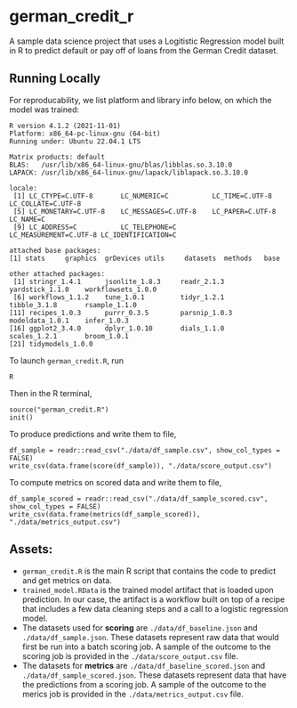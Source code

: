 # german_credit_r
A sample data science project that uses a Logitistic Regression model built in R to predict default or pay off of loans from the German Credit dataset.

## Running Locally
For reproducability, we list platform and library info below, on which the model was trained:

```
R version 4.1.2 (2021-11-01)
Platform: x86_64-pc-linux-gnu (64-bit)
Running under: Ubuntu 22.04.1 LTS

Matrix products: default
BLAS:   /usr/lib/x86_64-linux-gnu/blas/libblas.so.3.10.0
LAPACK: /usr/lib/x86_64-linux-gnu/lapack/liblapack.so.3.10.0

locale:
 [1] LC_CTYPE=C.UTF-8       LC_NUMERIC=C           LC_TIME=C.UTF-8        LC_COLLATE=C.UTF-8    
 [5] LC_MONETARY=C.UTF-8    LC_MESSAGES=C.UTF-8    LC_PAPER=C.UTF-8       LC_NAME=C             
 [9] LC_ADDRESS=C           LC_TELEPHONE=C         LC_MEASUREMENT=C.UTF-8 LC_IDENTIFICATION=C   

attached base packages:
[1] stats     graphics  grDevices utils     datasets  methods   base     

other attached packages:
 [1] stringr_1.4.1      jsonlite_1.8.3     readr_2.1.3        yardstick_1.1.0    workflowsets_1.0.0
 [6] workflows_1.1.2    tune_1.0.1         tidyr_1.2.1        tibble_3.1.8       rsample_1.1.0     
[11] recipes_1.0.3      purrr_0.3.5        parsnip_1.0.3      modeldata_1.0.1    infer_1.0.3       
[16] ggplot2_3.4.0      dplyr_1.0.10       dials_1.1.0        scales_1.2.1       broom_1.0.1       
[21] tidymodels_1.0.0 
```

To launch `german_credit.R`, run
```
R
```

Then in the R terminal,
```
source("german_credit.R")
init()
```

To produce predictions and write them to file,
```
df_sample = readr::read_csv("./data/df_sample.csv", show_col_types = FALSE)
write_csv(data.frame(score(df_sample)), "./data/score_output.csv")
```

To compute metrics on scored data and write them to file,
```
df_sample_scored = readr::read_csv("./data/df_sample_scored.csv", show_col_types = FALSE)
write_csv(data.frame(metrics(df_sample_scored)), "./data/metrics_output.csv")  
```


## Assets:
- `german_credit.R` is the main R script that contains the code to predict and get metrics on data.
- `trained_model.RData` is the trained model artifact that is loaded upon prediction. In our case, the artifact is a workflow built on top of a recipe that includes a few data cleaning steps and a call to a logistic regression model.
- The datasets used for **scoring** are `./data/df_baseline.json` and `./data/df_sample.json`. These datasets represent raw data that would first be run into a batch scoring job. A sample of the outcome to the scoring job is provided in the `./data/score_output.csv` file.
- The datasets for **metrics** are `./data/df_baseline_scored.json` and `./data/df_sample_scored.json`. These datasets represent data that have the predictions from a scoring job. A sample of the outcome to the merics job is provided in the `./data/metrics_output.csv` file.